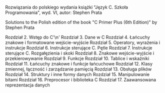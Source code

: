 Rozwiązania do polskiego wydania książki "Język C. Szkoła Programowania", wyd. VI, autor: Stephen Prata

Solutions to the Polish edition of the book "C Primer Plus (6th Edition)" by Stephen Prata 

Rozdział 2. Wstęp do C'\n'
Rozdział 3. Dane w C
Rozdział 4. Łańcuchy znakowe i formatowane wejście-wyjście
Rozdział 5. Operatory, wyrażenia i instrukcje
Rozdział 6. Instrukcje sterujące C. Pętle
Rozdział 7. Instrukcje sterujące C. Rozgałęzienia i skoki
Rozdział 8. Znakowe wejście-wyjście i przekierowywanie
Rozdział 9. Funkcje
Rozdział 10. Tablice i wskaźniki
Rozdział 11. Łańcuchy znakowe i funkcje łańcuchowe
Rozdział 12. Klasy zmiennej, łączność i zarządzanie pamięcią
Rozdział 13. Obsługa plików
Rozdział 14. Struktury i inne formy danych
Rozdział 15. Manipulowanie bitami
Rozdział 16. Preprocesor i biblioteka C
Rozdział 17. Zaawansowana reprezentacja danych
